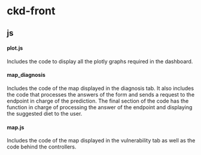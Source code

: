 # ckd-front #

## js ##
#### plot.js ####
Includes the code to display all the plotly graphs required in the dashboard.
#### map_diagnosis ####
Includes the code of the map displayed in the diagnosis tab. It also includes the code that processes the answers of the form and sends a request to the endpoint in charge of the prediction. The final section of the code has the function in charge of processing the answer of the endpoint and displaying the suggested diet to the user.
#### map.js ####
Includes the code of the map displayed in the vulnerability tab as well as the code behind the controllers.
